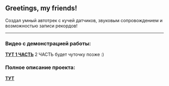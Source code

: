 Greetings, my friends!
-----------------------------------
Создал умный автотрек с кучей датчиков, звуковым сопровождением и возможностью записи рекордов!
***
### Видео с демонстрацией работы:
[**ТУТ 1 ЧАСТЬ**](https://www.youtube.com/watch?v=xUp6_ThEdUk)
2 ЧАСТЬ будет чуточку позже :)
### Полное описание проекта:
[**ТУТ**](https://lesson.iarduino.ru/page/smart_autodrom/)
